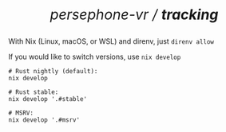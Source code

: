 <p align="center" style="font-size: 2em"><em>persephone-vr / <strong>tracking</strong></em></p>

With Nix (Linux, macOS, or WSL) and direnv, just `direnv allow`

If you would like to switch versions, use `nix develop`

```
# Rust nightly (default):
nix develop

# Rust stable:
nix develop '.#stable'

# MSRV:
nix develop '.#msrv'
```

